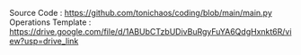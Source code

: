 Source Code : https://github.com/tonichaos/coding/blob/main/main.py
Operations Template : https://drive.google.com/file/d/1ABUbCTzbUDivBuRgyFuYA6QdgHxnkt6R/view?usp=drive_link
